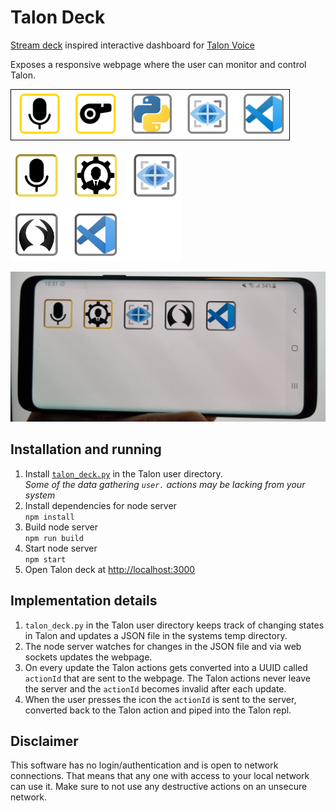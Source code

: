 # Talon Deck

[Stream deck](https://www.elgato.com/en/stream-deck) inspired interactive dashboard for [Talon Voice](https://talonvoice.com)

Exposes a responsive webpage where the user can monitor and control Talon.

<kbd><img src="./docs/example1.png" alt="Talon deck example 1" style="height:5rem; border:1px solid black;" /></kbd>

<kbd><img src="./docs/example2.jpg" alt="Talon deck example 2" style="height:11rem" /></kbd>

<img src="./docs/example_phone.jpg" alt="Talon deck phone" style="height:15rem" />

## Installation and running

1. Install [`talon_deck.py`](https://github.com/AndreasArvidsson/andreas-talon/blob/master/misc/talon_deck.py) in the Talon user directory.  
   _Some of the data gathering `user.` actions may be lacking from your system_
1. Install dependencies for node server  
   `npm install`
1. Build node server  
   `npm run build`
1. Start node server  
   `npm start`
1. Open Talon deck at [http://localhost:3000](http://localhost:3000)

## Implementation details

1. `talon_deck.py` in the Talon user directory keeps track of changing states in Talon and updates a JSON file in the systems temp directory.
1. The node server watches for changes in the JSON file and via web sockets updates the webpage.
1. On every update the Talon actions gets converted into a UUID called `actionId` that are sent to the webpage. The Talon actions never leave the server and the `actionId` becomes invalid after each update.
1. When the user presses the icon the `actionId` is sent to the server, converted back to the Talon action and piped into the Talon repl.

## Disclaimer

This software has no login/authentication and is open to network connections. That means that any one with access to your local network can use it. Make sure to not use any destructive actions on an unsecure network.
